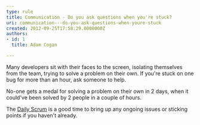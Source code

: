 ```yaml
---
type: rule
title: Communication - Do you ask questions when you're stuck?
uri: communication---do-you-ask-questions-when-youre-stuck
created: 2012-09-25T17:58:29.0000000Z
authors:
- id: 1
  title: Adam Cogan

---
```



Many developers sit with their faces to the screen, isolating themselves from                     the team, trying to solve a problem on their own. If you're stuck on one bug for                     more than an hour, ask someone to help.
 
No-one gets a medal for solving a problem                     on their own in 2 days, when it could've been solved by 2 people in a couple of                     hours.

​The [Daily Scrum](/methodology-do-you-do-daily-scrums-%28aka-stand-up-meetings%29)​​ is a good time to bring up any ongoing issues or sticking points if you haven't already.

